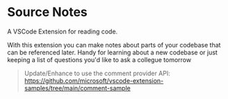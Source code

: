 # Source Notes

A VSCode Extension for reading code.

With this extension you can make notes about parts of your codebase that can be referenced later. Handy for learning about a new codebase or just keeping a list of questions you'd like to ask a collegue tomorrow

> Update/Enhance to use the comment provider API: https://github.com/microsoft/vscode-extension-samples/tree/main/comment-sample
